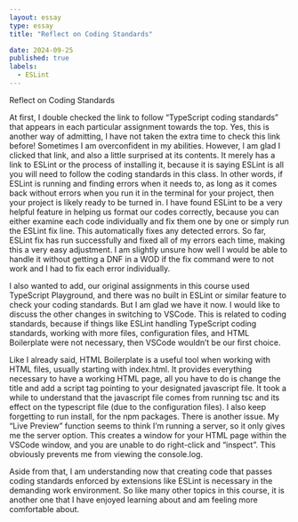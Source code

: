 ```yaml
---
layout: essay
type: essay
title: "Reflect on Coding Standards"

date: 2024-09-25
published: true
labels:
  - ESLint
---
```

Reflect on Coding Standards

At first, I double checked the link to follow “TypeScript coding standards” that appears in each particular assignment towards the top.  Yes, this is another way of admitting, I have not taken the extra time to check this link before!  Sometimes I am overconfident in my abilities.  However, I am glad I clicked that link, and also a little surprised at its contents.  It merely has a link to ESLint or the process of installing it, because it is saying ESLint is all you will need to follow the coding standards in this class.
In other words, if ESLint is running and finding errors when it needs to, as long as it comes back without errors when you run it in the terminal for your project, then your project is likely ready to be turned in.  I have found ESLint to be a very helpful feature in helping us format our codes correctly, because you can either examine each code individually and fix them one by one or simply run the ESLint fix line.  This automatically fixes any detected errors.  So far, ESLint fix has run successfully and fixed all of my errors each time, making this a very easy adjustment.  I am slightly unsure how well I would be able to handle it without getting a DNF in a WOD if the fix command were to not work and I had to fix each error individually.

I also wanted  to add, our original assignments in this course used TypeScript Playground, and there was no built in ESLint or similar feature to check your coding standards.  But I am glad we have it now.  I would like to discuss the other changes in switching to VSCode.  This is related to coding standards, because if things like ESLint handling TypeScript coding standards, working with more files, configuration files, and HTML Boilerplate  were not necessary, then VSCode wouldn’t be our first choice.

Like I already said, HTML Boilerplate is a useful tool when working with HTML files, usually starting with index.html.  It provides everything necessary to have a working HTML page, all you have to do is change the title and add a script tag pointing to your designated javascript file.  It took a while to understand that the javascript file comes from running tsc and its effect on the typescript file (due to the configuration files).  I also keep forgetting to run install, for the npm packages.  There is another issue.  My “Live Preview” function seems to think I’m running a server, so it only gives me the server option.  This creates a window for your HTML page within the VSCode window, and you are unable to do right-click and “inspect”.  This obviously prevents me from viewing the console.log.

Aside from that, I am understanding now that creating code that passes coding standards enforced by extensions like ESLint is necessary in the demanding work environment.  So like many other topics in this course, it is another one that I have enjoyed learning about and am feeling more comfortable about.

